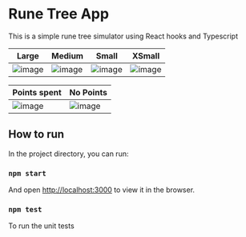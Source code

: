 # Rune Tree App

This is a simple rune tree simulator using React hooks and Typescript


| Large | Medium | Small | XSmall |
| ------------- | ------------- | ------------- | ------------- |
| ![image](https://github.com/user-attachments/assets/3ddfad8d-a095-4a57-b136-7dae609d28ec)  | ![image](https://github.com/user-attachments/assets/9c8d8d06-d2af-499a-aae3-2fe97f199ad6) | ![image](https://github.com/user-attachments/assets/4feb274a-3903-4176-908d-a4ca1d255ced) | ![image](https://github.com/user-attachments/assets/7ce548a2-237a-48ef-94e6-5ed02ae0f072)  |

| Points spent | No Points |
| ------------ | --------- |
| ![image](https://github.com/user-attachments/assets/0b102c31-0079-456e-8430-2db7bf541822) | ![image](https://github.com/user-attachments/assets/3d168599-94b5-4fda-b88d-7adb7a278293) |


## How to run

In the project directory, you can run:

### `npm start`

And open [http://localhost:3000](http://localhost:3000) to view it in the browser.

### `npm test`

To run the unit tests
